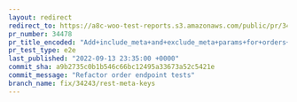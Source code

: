 ```yaml
---
layout: redirect
redirect_to: https://a8c-woo-test-reports.s3.amazonaws.com/public/pr/34478/e2e/index.html
pr_number: 34478
pr_title_encoded: "Add+include_meta+and+exclude_meta+params+for+orders+and+products"
pr_test_type: e2e
last_published: "2022-09-13 23:35:00 +0000"
commit_sha: a9b2735c0b1b546c66bc12495a33673a52c5421e
commit_message: "Refactor order endpoint tests"
branch_name: fix/34243/rest-meta-keys
---
```

